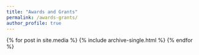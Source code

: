 ```yaml
---
title: "Awards and Grants"
permalink: /awards-grants/
author_profile: true
---
```


{% for post in site.media %}
  {% include archive-single.html %}
{% endfor %}
